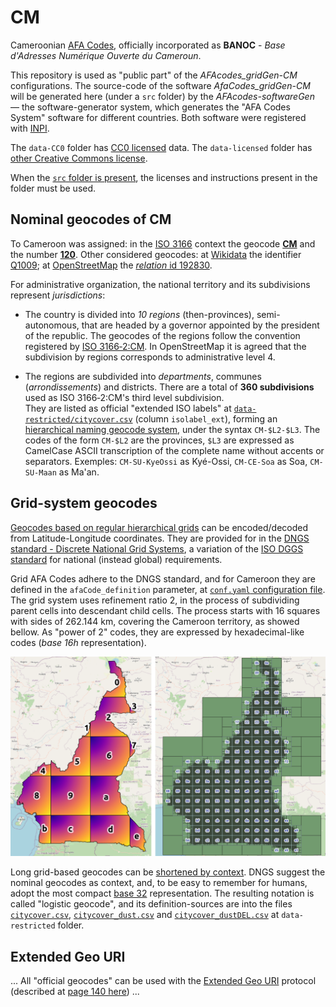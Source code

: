 # CM
Cameroonian [AFA Codes](https://AFA.codes), officially incorporated as **BANOC** - *Base d'Adresses Numérique Ouverte du Cameroun*.

This repository is used as "public part" of the *AFAcodes_gridGen-CM* configurations.
The source-code of the software *AfaCodes_gridGen-CM* will be generated here (under a `src` folder) by the *AFAcodes-softwareGen* &mdash; the software-generator system, which generates the "AFA Codes System" software for different countries. Both software were registered with [INPI](https://www.gov.br/inpi).

The `data-CC0` folder has [CC0 licensed](https://creativecommons.org/public-domain/cc0/) data. The `data-licensed` folder has [other Creative Commons license](https://en.wikipedia.org/wiki/Creative_Commons_license).

When the [`src` folder is present](src), the licenses and instructions present in the folder must be used.

## Nominal geocodes of CM

To Cameroon was assigned: in the [ISO&nbsp;3166](https://en.wikipedia.org/wiki/ISO_3166) context the geocode [**CM**](https://en.wikipedia.org/wiki/ISO_3166-2:CM) and the number [**120**](https://en.wikipedia.org/wiki/ISO_3166-1_numeric). Other considered geocodes: at [Wikidata](https://wikidata.org) the identifier [Q1009](http://wikidata.org/entity/Q1009); at [OpenStreetMap](https://osm.org) the [*relation* id 192830](http://osm.org/relation/192830).

For administrative organization, the national territory and its subdivisions represent *jurisdictions*:

* The country is divided into *10 regions* (then-provinces), semi-autonomous, that are headed by a governor appointed by the president of the republic.
The geocodes of the regions follow the convention registered by [ISO&nbsp;3166&#8209;2:CM](https://en.wikipedia.org/wiki/ISO_3166-2:CM). In OpenStreetMap it is agreed that the subdivision by regions corresponds to administrative level 4.

* The regions are subdivided into *departments*, communes (_arrondissements_) and  districts. There are a total of **360 subdivisions** used as ISO&nbsp;3166&#8209;2:CM's third level subdivision.<br/>They are listed as official "extended ISO labels" at [`data-restricted/citycover.csv`](data-restricted/citycover.csv) (column `isolabel_ext`), forming an [hierarchical naming geocode system](https://en.wikipedia.org/wiki/Geocode#Hierarchical_naming), under the syntax `CM-$L2-$L3`. The codes of the form `CM-$L2` are the provinces, `$L3` are expressed as CamelCase ASCII transcription of the complete name without accents or separators. Exemples: `CM-SU-KyeOssi` as Kyé-Ossi, `CM-CE-Soa` as Soa, `CM-SU-Maan` as Ma'an.

## Grid-system geocodes

[Geocodes based on regular hierarchical grids](https://en.wikipedia.org/wiki/Geocode#Hierarchical_grids) can be encoded/decoded from Latitude-Longitude coordinates. They are provided for in the [DNGS standard - Discrete National Grid Systems](https://inde.gov.br/simposio-16-anos/), a variation of the [ISO DGGS standard](https://www.iso.org/standard/32588.html) for national (instead global) requirements.

Grid AFA Codes adhere to the DNGS standard, and for Cameroon they are defined in the `afaCode_definition` parameter, at [`conf.yaml` configuration file](conf.yaml). The grid system uses refinement ratio 2, in the process of subdividing parent cells into descendant child cells. The process starts with 16 squares with sides of 262.144 km, covering the Cameroon territory, as showed bellow. As "power of 2" codes, they are expressed by hexadecimal-like codes (*base 16h* representation).

![](data-CC0/gridCover-illustrated1.png)


Long grid-based geocodes can be [shortened  by context](https://en.wikipedia.org/wiki/Geocode#Shortening_grid-based_codes_by_context). DNGS suggest the nominal geocodes as context, and, to be easy to remember for humans, adopt the most compact [base 32](https://en.wikipedia.org/wiki/Base32) representation. The resulting notation is called "logistic geocode", and its definition-sources are into the files [`citycover.csv`](data-restricted/citycover.csv),  [`citycover_dust.csv`](data-restricted/citycover_dust.csv) and [`citycover_dustDEL.csv`](data-restricted/citycover_dustDEL.csv) at `data-restricted` folder.

## Extended Geo URI

... All "official geocodes" can be used with the [Extended Geo URI](https://afa.codes/_foundations/2sbide_poster-GeoURI-v2.pdf) protocol (described at [page 140 here](https://inde.gov.br/images/inde/ANAIS_2SBIDE.pdf)) ...

